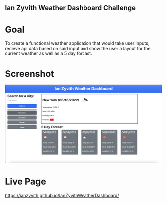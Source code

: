 ## Ian Zyvith Weather Dashboard Challenge

# Goal
To create a functional weather application that would take user inputs, recieve api data based on said input and show the user a layout for the current weather as well as a 5 day forcast.

# Screenshot
![alt=screenshot](./assets/images/Screen%20Shot%202022-06-16%20at%201.09.19%20PM.png)

# Live Page
https://ianzyvith.github.io/IanZyvithWeatherDashboard/